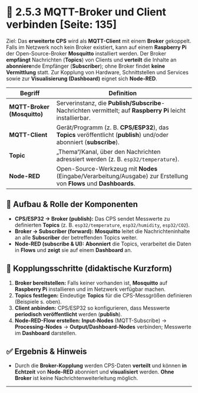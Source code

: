 # 🔗 2.5.3 MQTT-Broker und Client verbinden [Seite: 135]

Ziel: Das **erweiterte CPS** wird als **MQTT-Client** mit einem **Broker** gekoppelt. Falls im Netzwerk noch kein Broker existiert, kann auf einem **Raspberry Pi** der Open-Source-Broker **Mosquitto** installiert werden. Der Broker **empfängt** Nachrichten (**Topics**) von Clients und **verteilt** die Inhalte an **abonniere**nde Empfänger (**Subscriber**); ohne Broker findet **keine Vermittlung** statt. Zur Kopplung von Hardware, Schnittstellen und Services sowie zur **Visualisierung (Dashboard)** eignet sich **Node-RED**.  

| **Begriff**                 | **Definition**                                                                                                         |
| --------------------------- | ---------------------------------------------------------------------------------------------------------------------- |
| **MQTT-Broker (Mosquitto)** | Serverinstanz, die **Publish/Subscribe**-Nachrichten vermittelt; auf **Raspberry Pi** leicht installierbar.            |
| **MQTT-Client**             | Gerät/Programm (z. B. **CPS/ESP32**), das **Topics** veröffentlicht (**publish**) und/oder abonniert (**subscribe**).  |
| **Topic**                   | „Thema“/Kanal, über den Nachrichten adressiert werden (z. B. `esp32/temperature`).                                     |
| **Node-RED**                | Open-Source-Werkzeug mit **Nodes** (Eingabe/Verarbeitung/Ausgabe) zur Erstellung von **Flows** und **Dashboards**.     |

## 🧭 Aufbau & Rolle der Komponenten

* **CPS/ESP32 → Broker (publish):** Das CPS sendet Messwerte zu definierten **Topics** (z. B. `esp32/temperature`, `esp32/humidity`, `esp32/CO2`). 
* **Broker → Subscriber (forward):** **Mosquitto** leitet die Nachrichteninhalte an alle **Subscriber** der betreffenden Topics weiter. 
* **Node-RED (subscribe & UI):** **Abonniert** die Topics, verarbeitet die Daten in **Flows** und **zeigt** sie auf einem **Dashboard** an. 

## 🧩 Kopplungsschritte (didaktische Kurzform)

1. **Broker bereitstellen:** Falls keiner vorhanden ist, **Mosquitto** auf **Raspberry Pi** installieren und im Netzwerk verfügbar machen. 
2. **Topics festlegen:** Eindeutige **Topics** für die CPS-Messgrößen definieren (Beispiele s. oben). 
3. **Client anbinden:** CPS/ESP32 so konfigurieren, dass Messwerte **periodisch veröffentlicht** werden (**publish**). 
4. **Node-RED-Flow erstellen:** **Input-Nodes** (MQTT-Subscribe) → **Processing-Nodes** → **Output/Dashboard-Nodes** verbinden; Messwerte im **Dashboard** darstellen. 

## ✅ Ergebnis & Hinweis

* Durch die **Broker-Kopplung** werden CPS-Daten **verteilt** und können **in Echtzeit** von **Node-RED** abonniert und **visualisiert** werden. **Ohne Broker** ist keine Nachrichtenweiterleitung möglich. 

---
